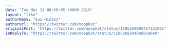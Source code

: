 ```yaml
---
date: "Tue Mar 12 00:50:05 +0000 2019"
layout: "like"
authorName: "Suz Hinton"
authorUrl: "https://twitter.com/noopkat"
originalPost: "https://twitter.com/noopkat/status/1105269695727321091"
inReplyTo: "https://twitter.com/noopkat/status/1105268294506864640"
---
```

